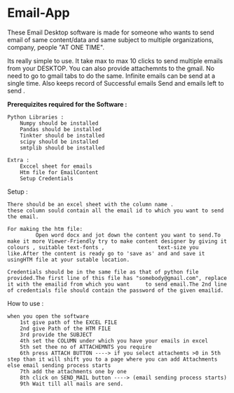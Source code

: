 # Email-App

These Email Desktop software is made for someone who wants to send email  of same content/data and same subject  to multiple organizations, company, people  "AT ONE TIME".

Its really simple to use.
It take max to max 10 clicks to send multiple emails from your DESKTOP.
You can also provide attachemnts to the gmail.
No need to go to gmail tabs to do the same.
Infinite emails can be send at a single time.
Also keeps record of Successful emails Send  and emails left to send .

**Prerequizites required for the Software :**
	
	Python Libraries :
		Numpy should be installed
		Pandas should be installed
		Tinkter should be installed
		scipy should be installed
		smtplib should be installed

	Extra :
		Exccel sheet for emails
		Htm file for EmailContent
		Setup Credentials	


Setup :

	There should be an excel sheet with the column name . 
	these column sould contain all the email id to which you want to send the email.

	For making the htm file:
	         Open word docx and jot down the content you want to send.To make it more Viewer-Friendly try to make content designer by giving it colours , suitable text-fonts ,                 text-size you like.After the content is ready go to 'save as' and and save it usingHTM file at your sutable location.

	Credentials should be in the same file as that of python file provided.The first line of this file has "somebody@gmail.com", replace it with the emailid from which you want     to send email.The 2nd line of credentials file should contain the password of the given emailid.


How to use :

	when you open the software 
		1st give path of the EXCEL FILE
		2nd give Path of the HTM FILE
		3rd provide the SUBJECT 
		4th set the COLUMN under which you have your emails in excel
		5th set thee no of ATTACHEMNTS you require
		6th press ATTACH BUTTON ----> if you select attachemts >0 in 5th step than it will shift you to a page where you can add Attachments else email sending process starts
		7th add the attachments one by one 
		8th click on SEND_MAIL button ----> (email sending process starts)
		9th Wait till all mails are send.

